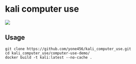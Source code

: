 # kali computer use

![](https://github.com/yone456/kali_computer_use/blob/main/kali_log2.png)

## Usage

```
git clone https://github.com/yone456/kali_computer_use.git
cd kali_computer_use/computer-use-demo/
docker build -t kali:latest --no-cache .  
```
